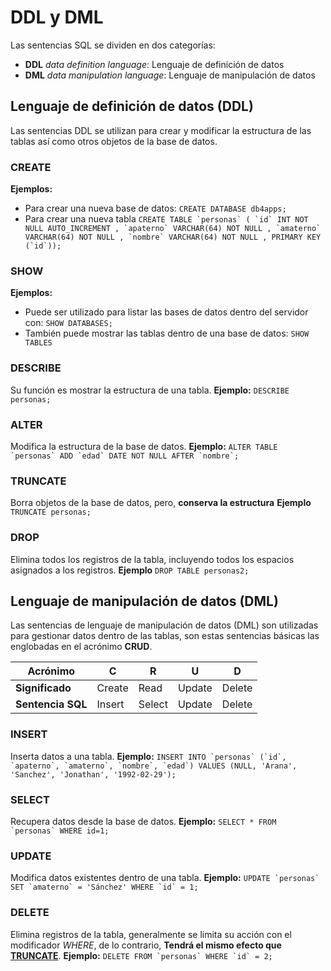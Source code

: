 
# DDL y DML
Las sentencias SQL se dividen en dos categorías:

- **DDL** *data definition language*: Lenguaje de definición de datos
- **DML** *data manipulation language*: Lenguaje de manipulación de datos

## Lenguaje de definición de datos (DDL)
Las sentencias DDL se utilizan para crear y modificar la estructura de las tablas así como otros objetos de la base de datos.

### CREATE
**Ejemplos:** 
- Para crear una nueva base de datos:
`CREATE DATABASE db4apps;`
- Para crear una nueva tabla
``CREATE TABLE `personas` ( `id` INT NOT NULL AUTO_INCREMENT , `apaterno` VARCHAR(64) NOT NULL , `amaterno` VARCHAR(64) NOT NULL , `nombre` VARCHAR(64) NOT NULL , PRIMARY KEY (`id`));``

### SHOW
**Ejemplos:** 
- Puede ser utilizado para listar las bases de datos dentro del servidor con:
`SHOW DATABASES;`
- También puede mostrar las tablas dentro de una base de datos:
`SHOW TABLES`

### DESCRIBE
Su función es mostrar la estructura de una tabla.
**Ejemplo:** 
`DESCRIBE personas;`

### ALTER
Modifica la estructura de la base de datos.
**Ejemplo:** 
``ALTER TABLE `personas` ADD `edad` DATE NOT NULL AFTER `nombre`;``
 
### TRUNCATE
Borra objetos de la base de datos, pero, **conserva la estructura**
**Ejemplo**
`TRUNCATE personas;`

###  DROP
Elimina todos los registros de la tabla, incluyendo todos los espacios asignados a los registros.
**Ejemplo**
`DROP TABLE personas2;`

## Lenguaje de manipulación de datos (DML)
Las sentencias de lenguaje de manipulación de datos (DML) son utilizadas para gestionar datos dentro de las tablas, son estas sentencias básicas las englobadas en el acrónimo **CRUD**.

|Acrónimo|C|R|U|D|
|--|--|--|--|--|
|**Significado**|Create|Read|Update|Delete|
|**Sentencia SQL**|Insert|Select|Update|Delete|

### INSERT
Inserta datos a una tabla.
**Ejemplo:**
``INSERT INTO `personas` (`id`, `apaterno`, `amaterno`, `nombre`, `edad`) VALUES (NULL, 'Arana', 'Sanchez', 'Jonathan', '1992-02-29');``

### SELECT
Recupera datos desde la base de datos.
**Ejemplo:**
``SELECT * FROM `personas` WHERE id=1;``

### UPDATE
Modifica datos existentes dentro de una tabla.
**Ejemplo:**
``UPDATE `personas` SET `amaterno` = 'Sánchez' WHERE `id` = 1;``

### DELETE 
Elimina registros de la tabla, generalmente se limita su acción con el modificador *WHERE*, de lo contrario, **Tendrá el mismo efecto que [TRUNCATE](#truncate)**.
**Ejemplo:**
``DELETE FROM `personas` WHERE `id` = 2;``
